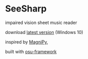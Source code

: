 # SeeSharp

impaired vision sheet music reader

download [latest version](https://github.com/hbnrmx/SeeSharp/releases/latest) (Windows 10)

inspired by [MagniPy](http://www.makersbox.us/2013/10/magnipy-low-vision-music-reader.html),

built with [osu-framework](https://github.com/ppy/osu-framework)
